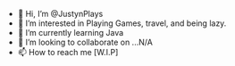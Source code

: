 - 👋 Hi, I’m @JustynPlays
- 👀 I’m interested in Playing Games, travel, and being lazy.
- 🌱 I’m currently learning Java
- 💞️ I’m looking to collaborate on ...N/A
- 📫 How to reach me [W.I.P]

<!---
JustynPlays/JustynPlays is a ✨ special ✨ repository because its `README.md` (this file) appears on your GitHub profile.
You can click the Preview link to take a look at your changes.
--->
